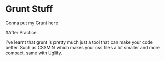 # Grunt Stuff

Gonna put my Grunt here

#After Practice.

I've learnt that grunt is pretty much just a tool that can make your code better.
Such as CSSMIN which makes your css files a lot smaller and more compact.
same with Uglify.